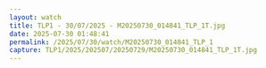```yaml
---
layout: watch
title: TLP1 - 30/07/2025 - M20250730_014841_TLP_1T.jpg
date: 2025-07-30 01:48:41
permalink: /2025/07/30/watch/M20250730_014841_TLP_1
capture: TLP1/2025/202507/20250729/M20250730_014841_TLP_1T.jpg
---
```

